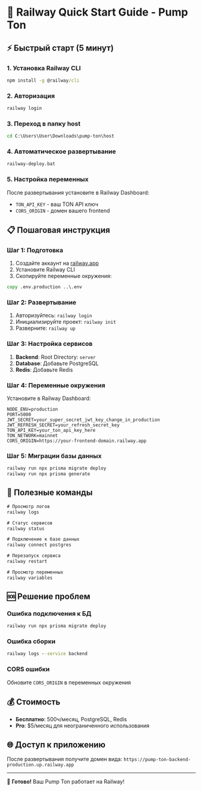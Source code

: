 # 🚀 Railway Quick Start Guide - Pump Ton

## ⚡ Быстрый старт (5 минут)

### 1. Установка Railway CLI
```cmd
npm install -g @railway/cli
```

### 2. Авторизация
```cmd
railway login
```

### 3. Переход в папку host
```cmd
cd C:\Users\User\Downloads\pump-ton\host
```

### 4. Автоматическое развертывание
```cmd
railway-deploy.bat
```

### 5. Настройка переменных
После развертывания установите в Railway Dashboard:
- `TON_API_KEY` - ваш TON API ключ
- `CORS_ORIGIN` - домен вашего frontend

## 📋 Пошаговая инструкция

### Шаг 1: Подготовка
1. Создайте аккаунт на [railway.app](https://railway.app)
2. Установите Railway CLI
3. Скопируйте переменные окружения:
```cmd
copy .env.production ..\.env
```

### Шаг 2: Развертывание
1. Авторизуйтесь: `railway login`
2. Инициализируйте проект: `railway init`
3. Разверните: `railway up`

### Шаг 3: Настройка сервисов
1. **Backend**: Root Directory: `server`
2. **Database**: Добавьте PostgreSQL
3. **Redis**: Добавьте Redis

### Шаг 4: Переменные окружения
Установите в Railway Dashboard:
```env
NODE_ENV=production
PORT=5000
JWT_SECRET=your_super_secret_jwt_key_change_in_production
JWT_REFRESH_SECRET=your_refresh_secret_key
TON_API_KEY=your_ton_api_key_here
TON_NETWORK=mainnet
CORS_ORIGIN=https://your-frontend-domain.railway.app
```

### Шаг 5: Миграции базы данных
```cmd
railway run npx prisma migrate deploy
railway run npx prisma generate
```

## 🔧 Полезные команды

```cmd
# Просмотр логов
railway logs

# Статус сервисов
railway status

# Подключение к базе данных
railway connect postgres

# Перезапуск сервиса
railway restart

# Просмотр переменных
railway variables
```

## 🆘 Решение проблем

### Ошибка подключения к БД
```cmd
railway run npx prisma migrate deploy
```

### Ошибка сборки
```cmd
railway logs --service backend
```

### CORS ошибки
Обновите `CORS_ORIGIN` в переменных окружения

## 💰 Стоимость
- **Бесплатно**: 500ч/месяц, PostgreSQL, Redis
- **Pro**: $5/месяц для неограниченного использования

## 🌐 Доступ к приложению
После развертывания получите домен вида:
`https://pump-ton-backend-production.up.railway.app`

---

🎉 **Готово!** Ваш Pump Ton работает на Railway!
